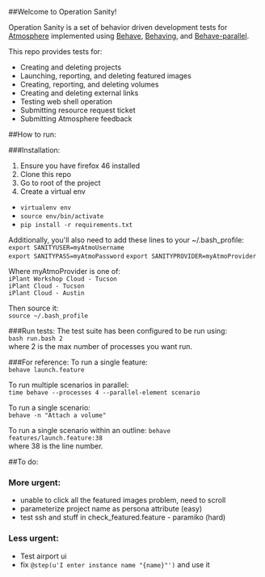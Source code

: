 ##Welcome to Operation Sanity!

Operation Sanity is a set of behavior driven development tests for <a href="https://github.com/iPlantCollaborativeOpenSource/atmosphere">Atmosphere</a> implemented using <a href="https://github.com/behave/behave">Behave</a>, <a href="https://github.com/ggozad/behaving">Behaving</a>, and <a href="https://github.com/vishalm/behave-parallel">Behave-parallel</a>.

This repo provides tests for:

* Creating and deleting projects
* Launching, reporting, and deleting featured images
* Creating, reporting, and deleting volumes
* Creating and deleting external links
* Testing web shell operation 
* Submitting resource request ticket
* Submitting Atmosphere feedback

##How to run:

###Installation: 
1. Ensure you have firefox 46 installed
1. Clone this repo
1. Go to root of the project
1. Create a virtual env 

* `virtualenv env`
* `source env/bin/activate`
* `pip install -r requirements.txt`

Additionally, you'll also need to add these lines to your ~/.bash_profile:  
`export SANITYUSER=myAtmoUsername`  
`export SANITYPASS=myAtmoPassword`
`export SANITYPROVIDER=myAtmoProvider`  
  
Where myAtmoProvider is one of:  
`iPlant Workshop Cloud - Tucson​`  
`iPlant Cloud - Tucson​`  
`iPlant Cloud - Austin`

Then source it:  
`source ~/.bash_profile`

###Run tests:
The test suite has been configured to be run using:  
`bash run.bash 2`  
where 2 is the max number of processes you want run.

###For reference:
To run a single feature:  
`behave launch.feature`

To run multiple scenarios in parallel:  
`time behave --processes 4 --parallel-element scenario`

To run a single scenario:  
`behave -n "Attach a volume"`

To run a single scenario within an outline:
`behave features/launch.feature:38`  
where 38 is the line number.

##To do:
### More urgent:
- unable to click all the featured images problem, need to scroll
- parameterize project name as persona attribute (easy)
- test ssh and stuff in check_featured.feature - paramiko (hard)

### Less urgent:
- Test airport ui
- fix `@step(u'I enter instance name "{name}"')` and use it